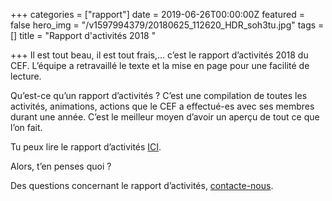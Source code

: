 +++
categories = ["rapport"]
date = 2019-06-26T00:00:00Z
featured = false
hero_img = "/v1597994379/20180625_112620_HDR_soh3tu.jpg"
tags = []
title = "Rapport d'activités 2018 "

+++
Il est tout beau, il est tout frais,... c’est le rapport d’activités 2018 du CEF. L’équipe a retravaillé le texte et la mise en page pour une facilité de lecture.

Qu’est-ce qu’un rapport d’activités ? C’est une compilation de toutes les activités, animations, actions que le CEF a effectué-es avec ses membres durant une année. C’est le meilleur moyen d’avoir un aperçu de tout ce que l’on fait.

Tu peux lire le rapport d’activités [ICI](https://res.cloudinary.com/cefasbl/image/upload/v1598268924/Rapport_d_activit%C3%A9s_2018_210619_qiufv1.pdf).

Alors, t’en penses quoi ?

Des questions concernant le rapport d’activités, [contacte-nous](/contact/).